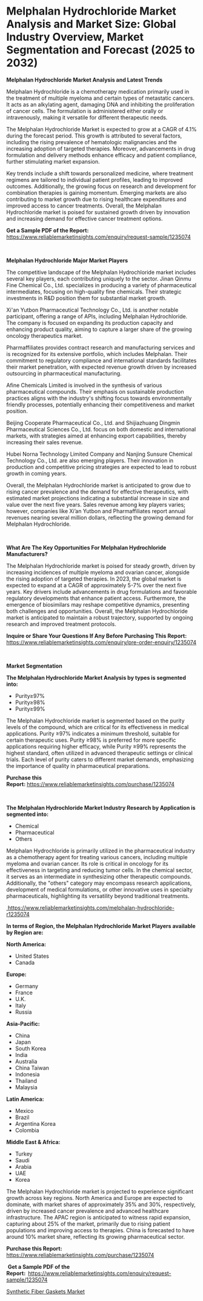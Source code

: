 <p><h1>Melphalan Hydrochloride Market Analysis and Market Size: Global Industry Overview, Market Segmentation and Forecast (2025 to 2032)</h1></p><p><strong>Melphalan Hydrochloride Market Analysis and Latest Trends</strong></p>
<p><p>Melphalan Hydrochloride is a chemotherapy medication primarily used in the treatment of multiple myeloma and certain types of metastatic cancers. It acts as an alkylating agent, damaging DNA and inhibiting the proliferation of cancer cells. The formulation is administered either orally or intravenously, making it versatile for different therapeutic needs.</p><p>The Melphalan Hydrochloride Market is expected to grow at a CAGR of 4.1% during the forecast period. This growth is attributed to several factors, including the rising prevalence of hematologic malignancies and the increasing adoption of targeted therapies. Moreover, advancements in drug formulation and delivery methods enhance efficacy and patient compliance, further stimulating market expansion.</p><p>Key trends include a shift towards personalized medicine, where treatment regimens are tailored to individual patient profiles, leading to improved outcomes. Additionally, the growing focus on research and development for combination therapies is gaining momentum. Emerging markets are also contributing to market growth due to rising healthcare expenditures and improved access to cancer treatments. Overall, the Melphalan Hydrochloride market is poised for sustained growth driven by innovation and increasing demand for effective cancer treatment options.</p></p>
<p><strong>Get a Sample PDF of the Report:&nbsp;</strong> <a href="https://www.reliablemarketinsights.com/enquiry/request-sample/1235074?utm_campaign=2246&utm_medium=2&utm_source=Github&utm_content=ia&utm_term=31032025&utm_id=melphalan-hydrochloride">https://www.reliablemarketinsights.com/enquiry/request-sample/1235074</a></p>
<p>&nbsp;</p>
<p><strong>Melphalan Hydrochloride Major Market Players</strong></p>
<p><p>The competitive landscape of the Melphalan Hydrochloride market includes several key players, each contributing uniquely to the sector. Jinan Qinmu Fine Chemical Co., Ltd. specializes in producing a variety of pharmaceutical intermediates, focusing on high-quality fine chemicals. Their strategic investments in R&D position them for substantial market growth.</p><p>Xi'an Yutbon Pharmaceutical Technology Co., Ltd. is another notable participant, offering a range of APIs, including Melphalan Hydrochloride. The company is focused on expanding its production capacity and enhancing product quality, aiming to capture a larger share of the growing oncology therapeutics market.</p><p>Pharmaffiliates provides contract research and manufacturing services and is recognized for its extensive portfolio, which includes Melphalan. Their commitment to regulatory compliance and international standards facilitates their market penetration, with expected revenue growth driven by increased outsourcing in pharmaceutical manufacturing.</p><p>Afine Chemicals Limited is involved in the synthesis of various pharmaceutical compounds. Their emphasis on sustainable production practices aligns with the industry's shifting focus towards environmentally friendly processes, potentially enhancing their competitiveness and market position.</p><p>Beijing Cooperate Pharmaceutical Co., Ltd. and Shijiazhuang Dingmin Pharmaceutical Sciences Co., Ltd. focus on both domestic and international markets, with strategies aimed at enhancing export capabilities, thereby increasing their sales revenue.</p><p>Hubei Norna Technology Limited Company and Nanjing Sunsure Chemical Technology Co., Ltd. are also emerging players. Their innovation in production and competitive pricing strategies are expected to lead to robust growth in coming years.</p><p>Overall, the Melphalan Hydrochloride market is anticipated to grow due to rising cancer prevalence and the demand for effective therapeutics, with estimated market projections indicating a substantial increase in size and value over the next five years. Sales revenue among key players varies; however, companies like Xi’an Yutbon and Pharmaffiliates report annual revenues nearing several million dollars, reflecting the growing demand for Melphalan Hydrochloride.</p></p>
<p>&nbsp;</p>
<p><strong>What Are The Key Opportunities For Melphalan Hydrochloride Manufacturers?</strong></p>
<p><p>The Melphalan Hydrochloride market is poised for steady growth, driven by increasing incidences of multiple myeloma and ovarian cancer, alongside the rising adoption of targeted therapies. In 2023, the global market is expected to expand at a CAGR of approximately 5-7% over the next five years. Key drivers include advancements in drug formulations and favorable regulatory developments that enhance patient access. Furthermore, the emergence of biosimilars may reshape competitive dynamics, presenting both challenges and opportunities. Overall, the Melphalan Hydrochloride market is anticipated to maintain a robust trajectory, supported by ongoing research and improved treatment protocols.</p></p>
<p><strong>Inquire or Share Your Questions If Any Before Purchasing This Report:</strong> <a href="https://www.reliablemarketinsights.com/enquiry/pre-order-enquiry/1235074?utm_campaign=2246&utm_medium=2&utm_source=Github&utm_content=ia&utm_term=31032025&utm_id=melphalan-hydrochloride">https://www.reliablemarketinsights.com/enquiry/pre-order-enquiry/1235074</a></p>
<p>&nbsp;</p>
<p><strong>Market Segmentation</strong></p>
<p><strong>The Melphalan Hydrochloride Market Analysis by types is segmented into:</strong></p>
<p><ul><li>Purity≥97%</li><li>Purity≥98%</li><li>Purity≥99%</li></ul></p>
<p><p>The Melphalan Hydrochloride market is segmented based on the purity levels of the compound, which are critical for its effectiveness in medical applications. Purity ≥97% indicates a minimum threshold, suitable for certain therapeutic uses. Purity ≥98% is preferred for more specific applications requiring higher efficacy, while Purity ≥99% represents the highest standard, often utilized in advanced therapeutic settings or clinical trials. Each level of purity caters to different market demands, emphasizing the importance of quality in pharmaceutical preparations.</p></p>
<p><strong>Purchase this Report:&nbsp;</strong><a href="https://www.reliablemarketinsights.com/purchase/1235074?utm_campaign=2246&utm_medium=2&utm_source=Github&utm_content=ia&utm_term=31032025&utm_id=melphalan-hydrochloride">https://www.reliablemarketinsights.com/purchase/1235074</a></p>
<p>&nbsp;</p>
<p><strong>The Melphalan Hydrochloride Market Industry Research by Application is segmented into:</strong></p>
<p><ul><li>Chemical</li><li>Pharmaceutical</li><li>Others</li></ul></p>
<p><p>Melphalan Hydrochloride is primarily utilized in the pharmaceutical industry as a chemotherapy agent for treating various cancers, including multiple myeloma and ovarian cancer. Its role is critical in oncology for its effectiveness in targeting and reducing tumor cells. In the chemical sector, it serves as an intermediate in synthesizing other therapeutic compounds. Additionally, the "others" category may encompass research applications, development of medical formulations, or other innovative uses in specialty pharmaceuticals, highlighting its versatility beyond traditional treatments.</p></p>
<p><a href="https://www.reliablemarketinsights.com/melphalan-hydrochloride-r1235074?utm_campaign=2246&utm_medium=2&utm_source=Github&utm_content=ia&utm_term=31032025&utm_id=melphalan-hydrochloride">&nbsp;https://www.reliablemarketinsights.com/melphalan-hydrochloride-r1235074</a></p>
<p><strong>In terms of Region, the Melphalan Hydrochloride Market Players available by Region are:</strong></p>
<p>
    <p> <strong> North America: </strong>
        <ul>
            <li>United States</li>
            <li>Canada</li>
        </ul>
        </p> 
    <p> <strong> Europe: </strong>
        <ul>
            <li>Germany</li>
            <li>France</li>
            <li>U.K.</li>
            <li>Italy</li>
            <li>Russia</li>
        </ul>
        </p> 
    <p> <strong> Asia-Pacific: </strong>
        <ul>
            <li>China</li>
            <li>Japan</li>
            <li>South Korea</li>
            <li>India</li>
            <li>Australia</li>
            <li>China Taiwan</li>
            <li>Indonesia</li>
            <li>Thailand</li>
            <li>Malaysia</li>
        </ul>
        </p> 
    <p> <strong> Latin America: </strong>
        <ul>
            <li>Mexico</li>
            <li>Brazil</li>
            <li>Argentina Korea</li>
            <li>Colombia</li>
        </ul>
        </p> 
    <p> <strong> Middle East & Africa: </strong>
        <ul>
            <li>Turkey</li>
            <li>Saudi</li>
            <li>Arabia</li>
            <li>UAE</li>
            <li>Korea</li>
        </ul>
    </p>
    </p>
<p><p>The Melphalan Hydrochloride market is projected to experience significant growth across key regions. North America and Europe are expected to dominate, with market shares of approximately 35% and 30%, respectively, driven by increased cancer prevalence and advanced healthcare infrastructure. The APAC region is anticipated to witness rapid expansion, capturing about 25% of the market, primarily due to rising patient populations and improving access to therapies. China is forecasted to have around 10% market share, reflecting its growing pharmaceutical sector.</p></p>
<p><strong>Purchase this Report: </strong><a href="https://www.reliablemarketinsights.com/purchase/1235074?utm_campaign=2246&utm_medium=2&utm_source=Github&utm_content=ia&utm_term=31032025&utm_id=melphalan-hydrochloride">https://www.reliablemarketinsights.com/purchase/1235074</a></p>
<p>&nbsp;<strong>Get a Sample PDF of the Report:&nbsp;&nbsp;</strong><a href="https://www.reliablemarketinsights.com/enquiry/request-sample/1235074?utm_campaign=2246&utm_medium=2&utm_source=Github&utm_content=ia&utm_term=31032025&utm_id=melphalan-hydrochloride">https://www.reliablemarketinsights.com/enquiry/request-sample/1235074</a></p>
<p><strong></strong></p>
<p><p><a href="https://github.com/MonroeBullock54/Market-Research-Report-List-2/blob/main/synthetic-fiber-gaskets-market.md?utm_campaign=2246&utm_medium=2&utm_source=Github&utm_content=ia&utm_term=31032025&utm_id=melphalan-hydrochloride">Synthetic Fiber Gaskets Market</a></p></p>